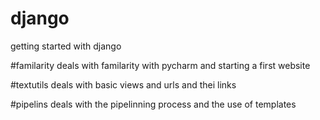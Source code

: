 # django
getting started with django

#familarity deals with familarity with pycharm and starting a first website

#textutils deals with basic views and urls and thei links

#pipelins deals with the pipelinning process and the use of templates
